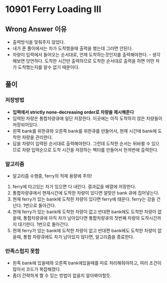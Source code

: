 # 10901 Ferry Loading III

## Wrong Answer 이유

- 출력방식을 맞춰주지 않았다.
- 내가 푼 풀이에서는 차가 도착했을때 출력을 했는데 그러면 안된다.
- 차량이 입력에서 들어오는 순서대로, 언제 도착하는것인지를 출력해야한다. - 생각해보면 당연하다. 도착한 시간만 출력하므로 도착한 순서대로 출력을 하면 어떤 차가 도착했는지를 알수 없기 때문이다.

## 풀이

### 저장방법

- **입력에서 strictly none-decreasing order로 차량을 제시해준다**
- 입력된 차량은 통합차량큐에 일단 저장한다. 이곳에는 아직 도착하지 않은 차량들이 저장되어있다.
- 왼쪽 bank를 위한큐와 오른쪽 bank를 위한큐를 만들어서, 현재 시간에 bank에 도착한 차량을 관리한다.
- 답을 차량이 입력된 순서대로 출력해야한다. 그런데 도착한 순서는 뒤바뀔 수 있으므로 차량 입력순으로 도착 시간을 저장하는 벡터를 만들어서 한꺼번에 출력한다.

### 알고리즘

- 알고리즘 수행중, ferry의 적재 용량에 주의!

1. ferry에 타고있는 차가 있으면 다 내린다. 결과값을 배열에 저장한다.
2. 통합차량큐에서 현재시간에 도착한 차량이 있다면 알맞은 bank 큐에 집어넣는다.
3. 현재 ferry가 있는 bank에 도착한 차량이 있다면 ferry에 태운다. ferry는 강을 건넌다. 1번으로 돌아간다.
4. 현재 ferry가 있는 bank에 도착한 차량이 없고 반대편 bank에도 도착한 차량이 없을때, 통합차량큐에 아직 차가 남아있다면 통합차량큐의 첫번째 차량의 도착시간까지 대기한다. 1번으로 돌아간다.
5. 현재 ferry가 있는 bank에 도착한 차량이 없고 반대편 bank에도 도착한 차량이 없을때, 통합 차량큐에도 차가 남아있지 않다면, 알고리즘을 종료한다.

### 만족스럽지 못함

- 왼족 bank에 있을때와 오른쪽 bank에있을때를 따로 처리해줘야하고, 여러 조건이 많아서 코드가 복잡해졌다.
- 좀더 간략하게 짤 수 있는 방법이 없을지 알아봐야할듯.
